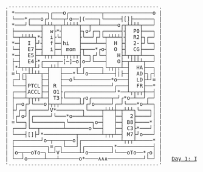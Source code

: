 <pre class="calendar">
.-----------------------------------------------.
| *──────────┐┌───o┌──────────┬───────────────o |  
| └───*┌───o┌┘└───┬┘o──|(────┐└─────┤[]├──────┐ |  
| *───┘└───┬┴┴┴┬─┬┴┴┴┴┴┬──┬──┴─────o┌┬┴┴┴┴┬───┘ |  
| ├────────┤  w├*┤     ├┐o┘┌─┐┌─────┤┤  P0├───┐ |  
| └─┬┴┴┴┴┐*┤  i├└┤     ├└──┘┌┘└┬┴┴┴┴┤┤  R2├┐┌─┘ |  
| *─┤  I ├┘┤  f├─┤hi   ├────┴──┤  H ├┤  2-├┘└─┐ |  
| └─┤  E7├─┤  i├─┤ mom ├┬───*┌o┤  O ├┤  CG├───┘ |  
| *─┤  E5├─┴┬┬┬┴─┴┬┬┬┬┬┤└─┐┌┘└─┤   H├┴┬┬┬┬┴───┐ |  
| ├─┤  E4├*┌────┬─[─]─o│o─┘└───┤   O├─┬┴┴┴┴┬──┘ |  
| │*┴┬┬┬┬┴┘└─┬┴┴┴┬────┬┘┌─────┐└┬┬┬┬┴─┤  HA├──┐ |  
| =└┐┌┬┴┴┴┴┬─┤   ├───*└─┘o────┴───┤|├─┤  AD├┐┌┤ |  
| ┌─┘└┤    ├─┤   ├──o└───────────*o───┤  LD├┴┘= |  
| └───┤PTCL├─┤ R ├───────────────┘┌───┤  FR├──* |  
| ┌───┤ACCL├─┤ O1├┌───────────────┘*──┴┬┬┬┬┼──┤ |  
| ├───┴┬┬┬┬┴─┤ T3├└────┐┌o┌──────┬─┘┌*o─┴──┘┌─┘ |  
| │┌─o┌┘└───o├┬┬┬┴─────┴┘┌┘o─────┘┌─┘└───*o─┴─┐ |  
| ├┘┌─┤┌─────┘V*────────┐└────┬┴┴┴┼─┬┴┴┴┐└───┐│ |  
| │┌┘o┘│┌─────┘└───*o───┴─────┤   ├─┤  2├────┘│ |  
| =└──┐│└─────────┐└───────┐o─┤   ├─┤ B8├────*│ |  
| ┌───┘└──┬───────┴───────o└──┤   ├─┤ C3├*───┘│ |  
| └───┤[]├┘*──────────┬───────┴┬┬┬┴─┤ M7├┘o───┘ |  
| ┌────────┘o─┬───┬──o│┌────────────┴┬┬┬┴─────* |  
| ├──────────┐=┌─┐└───┘│┌────────┐*───────────┤ |  
| │o─┬──oTo─┐└─┘V└─────┴┘o───────┘└───oTo──*┌o│ |  
| └──┘o─────┴───┴──────o*────∧∧∧───────────┘└─┘ |  	<a href='day/1'>Day 1: Inverse Captcha</a>
'-----------------------------------------------'
</pre>
